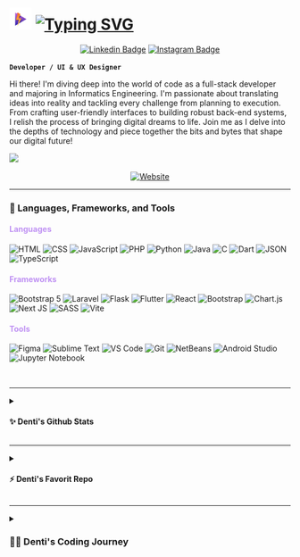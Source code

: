 # <img src="https://github.com/rrdentin/rrdentin/blob/main/assets/Desain%20tanpa%20judul.png?raw=true" alt="Icon" width="40"/> [![Typing SVG](https://readme-typing-svg.demolab.com?font=DM+Serif+Display&size=25&pause=1000&color=70a5fd&background=7B85FF00&vCenter=true&random=false&width=435&height=25&lines=Rr.+Denti+Nurramadhona)](https://git.io/typing-svg)
<div align="center">
    
[![Linkedin Badge](https://img.shields.io/badge/LinkedIn-0077B5?style=for-the-badge&logo=linkedin&logoColor=white)](https://www.linkedin.com/in/rr-denti-nurramadhona-436b3b172/)
[![Instagram Badge](https://img.shields.io/badge/Instagram-FF8C00?style=for-the-badge&logo=instagram&logoColor=white)](https://www.instagram.com/rrdenti/)
    

</div>

**`Developer / UI & UX Designer`**

Hi there! I'm diving deep into the world of code as a full-stack developer and majoring in Informatics Engineering. I'm passionate about translating ideas into reality and tackling every challenge from planning to execution. From crafting user-friendly interfaces to building robust back-end systems, I relish the process of bringing digital dreams to life. Join me as I delve into the depths of technology and piece together the bits and bytes that shape our digital future!


![](https://komarev.com/ghpvc/?username=rrdentin&style=flat-square&color=bf91f3)
<div align="center">

[![Website](https://img.shields.io/website?url=https%3A%2F%2Fwww.daintycube.my.id%2F&up_message=Click%20Here%20%F0%9F%92%97&up_color=purple&style=social&logo=love&label=%E2%AD%90%20Check%20Out%20The%20Full%20Portfolio)](https://www.daintycube.my.id/)
</div>


---

### 🧰 Languages, Frameworks, and Tools

#### <span style="color:#bf91f3;">Languages</span>
![HTML](https://img.shields.io/badge/HTML-E34F26?style=for-the-badge&logo=html5&logoColor=white)
![CSS](https://img.shields.io/badge/CSS-1572B6?style=for-the-badge&logo=css3&logoColor=white)
![JavaScript](https://img.shields.io/badge/JavaScript-F7DF1E?style=for-the-badge&logo=javascript&logoColor=black)
![PHP](https://img.shields.io/badge/PHP-777BB4?style=for-the-badge&logo=php&logoColor=white)
![Python](https://img.shields.io/badge/Python-3776AB?style=for-the-badge&logo=python&logoColor=white)
![Java](https://img.shields.io/badge/Java-007396?style=for-the-badge&logo=java&logoColor=white)
![C](https://img.shields.io/badge/C-A8B9CC?style=for-the-badge&logo=c&logoColor=white)
![Dart](https://img.shields.io/badge/Dart-0175C2?style=for-the-badge&logo=dart&logoColor=white)
![JSON](https://img.shields.io/badge/Json-F08000?style=for-the-badge&logo=json&logoColor=white)
![TypeScript](https://img.shields.io/badge/typescript-%23007ACC.svg?style=for-the-badge&logo=typescript&logoColor=white)

#### <span style="color:#bf91f3;">Frameworks</span>
![Bootstrap 5](https://img.shields.io/badge/Bootstrap-563D7C?style=for-the-badge&logo=bootstrap&logoColor=white)
![Laravel](https://img.shields.io/badge/Laravel-FF2D20?style=for-the-badge&logo=laravel&logoColor=white)
![Flask](https://img.shields.io/badge/Flask-000000?style=for-the-badge&logo=flask&logoColor=white)
![Flutter](https://img.shields.io/badge/Flutter-02569B?style=for-the-badge&logo=flutter&logoColor=white)
![React](https://img.shields.io/badge/react-%2320232a.svg?style=for-the-badge&logo=react&logoColor=%2361DAFB)
![Bootstrap](https://img.shields.io/badge/bootstrap-%238511FA.svg?style=for-the-badge&logo=bootstrap&logoColor=white)
![Chart.js](https://img.shields.io/badge/chart.js-F5788D.svg?style=for-the-badge&logo=chart.js&logoColor=white)
![Next JS](https://img.shields.io/badge/Next-black?style=for-the-badge&logo=next.js&logoColor=white)
![SASS](https://img.shields.io/badge/SASS-hotpink.svg?style=for-the-badge&logo=SASS&logoColor=white)
![Vite](https://img.shields.io/badge/vite-%23646CFF.svg?style=for-the-badge&logo=vite&logoColor=white)

#### <span style="color:#bf91f3;">Tools</span>
![Figma](https://img.shields.io/badge/Figma-F24E1E?style=for-the-badge&logo=figma&logoColor=white)
![Sublime Text](https://img.shields.io/badge/Sublime_Text-FF9800?style=for-the-badge&logo=sublime-text&logoColor=white)
![VS Code](https://img.shields.io/badge/VS_Code-007ACC?style=for-the-badge&logo=visual-studio-code&logoColor=white)
![Git](https://img.shields.io/badge/Git-F05032?style=for-the-badge&logo=git&logoColor=white)
![NetBeans](https://img.shields.io/badge/NetBeans-1B6AC6?style=for-the-badge&logo=apache-netbeans-ide&logoColor=white)
![Android Studio](https://img.shields.io/badge/Android_Studio-3DDC84?style=for-the-badge&logo=android-studio&logoColor=white)
![Jupyter Notebook](https://img.shields.io/badge/jupyter-%23FA0F00.svg?style=for-the-badge&logo=jupyter&logoColor=white)

<br />

<hr>
<details>
<summary>
    <h4>✨ Denti's Github Stats</h4>
  </summary>
<a href="https://github.com/anuraghazra/github-readme-stats"><img align="center" src="https://github-readme-stats.vercel.app/api?username=rrdentin&show_icons=true&include_all_commits=true&theme=tokyonight&hide_border=true&bg_color=00000000&hide=stars,rank&hide_rank=true" alt="Denti's github stats" /></a>  <a href="https://github.com/anuraghazra/github-readme-stats"><img align="center" src="https://github-readme-stats.vercel.app/api/top-langs/?username=rrdentin&layout=compact&theme=tokyonight&bg_color=00000000&hide_border=true" />
</a> 
</details>

-------
<details>
<summary>
    <h4>⚡ Denti's Favorit Repo</h4>
  </summary>

[![Readme Card](https://github-readme-stats.vercel.app/api/pin/?username=rrdentin&repo=Proyek1Kelompok2_2F&hide=stars&layout=compact&theme=one_dark_pro#gh-dark-mode-only)](https://github.com/rrdentin/Proyek1Kelompok2_2F#gh-dark-mode-only) 

[![Readme Card](https://github-readme-stats.vercel.app/api/pin/?username=rrdentin&repo=Proyek1Kelompok2_2F&hide=stars&layout=compact&theme=catppuccin_latte#gh-light-mode-only)](https://github.com/rrdentin/Proyek1Kelompok2_2F#gh-light-mode-only) 

[![Readme Card](https://github-readme-stats.vercel.app/api/pin/?username=rrdentin&repo=Vocabulary-Notebook&layout=compact&theme=one_dark_pro#gh-dark-mode-only)](https://github.com/rrdentin/Vocabulary-Notebook#gh-dark-mode-only)

[![Readme Card](https://github-readme-stats.vercel.app/api/pin/?username=rrdentin&repo=Vocabulary-Notebook&layout=compact&theme=catppuccin_latte#gh-light-mode-only)](https://github.com/rrdentin/Vocabulary-Notebook#gh-light-mode-only)
</details>

-----
<details>
  <summary>
    <h3>👩‍💻 Denti's Coding Journey</h3>
  </summary>
    <p>
      As an informatics engineering student, my journey blends creativity with tech-driven solutions focused on social impact. From 'PYP BaliCraft,' promoting local craftsmanship through UI/UX design, to educational platforms like the Sparta Vocabulary Notebook and the 'Pet Adopt' project, I strive to make a difference through code.

Recently, I had an exciting six-month internship as a Fullstack Web Developer in the Quality Department of a major manufacturing company. There, I tackled real-world tech challenges, creating web solutions to streamline quality processes, gaining hands-on experience and reinforcing my adaptability in a high-stakes environment.
    </p>
</details>





